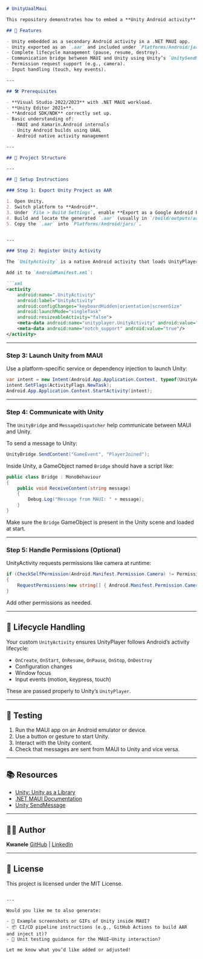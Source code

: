 ```markdown
# UnityUaalMaui

This repository demonstrates how to embed a **Unity Android activity** inside a **.NET MAUI** application using **Unity as a Library (UAAL)** integration. The Unity activity is launched from MAUI and communicates back and forth using a bridge layer.

## 📌 Features

- Unity embedded as a secondary Android activity in a .NET MAUI app.
- Unity exported as an `.aar` and included under `Platforms/Android/jars`.
- Complete lifecycle management (pause, resume, destroy).
- Communication bridge between MAUI and Unity using Unity’s `UnitySendMessage`.
- Permission request support (e.g., camera).
- Input handling (touch, key events).

---

## 🛠️ Prerequisites

- **Visual Studio 2022/2023** with .NET MAUI workload.
- **Unity Editor 2021+**.
- **Android SDK/NDK** correctly set up.
- Basic understanding of:
  - MAUI and Xamarin.Android internals
  - Unity Android builds using UAAL
  - Android native activity management

---

## 📂 Project Structure

---

## 🧩 Setup Instructions

### Step 1: Export Unity Project as AAR

1. Open Unity.
2. Switch platform to **Android**.
3. Under `File > Build Settings`, enable **Export as a Google Android Project** or build as an **Android Library (.aar)** using Unity's `UnityLibrary` template.
4. Build and locate the generated `.aar` (usually in `/build/outputs/aar`).
5. Copy the `.aar` into `Platforms/Android/jars/`.


---

### Step 2: Register Unity Activity

The `UnityActivity` is a native Android activity that loads UnityPlayer.

Add it to `AndroidManifest.xml`:

```xml
<activity
    android:name=".UnityActivity"
    android:label="UnityActivity"
    android:configChanges="keyboardHidden|orientation|screenSize"
    android:launchMode="singleTask"
    android:resizeableActivity="false">
    <meta-data android:name="unityplayer.UnityActivity" android:value="true"/>
    <meta-data android:name="notch_support" android:value="true"/>
</activity>
````

---

### Step 3: Launch Unity from MAUI

Use a platform-specific service or dependency injection to launch Unity:

```csharp
var intent = new Intent(Android.App.Application.Context, typeof(UnityActivity));
intent.SetFlags(ActivityFlags.NewTask);
Android.App.Application.Context.StartActivity(intent);
```

---

### Step 4: Communicate with Unity

The `UnityBridge` and `MessageDispatcher` help communicate between MAUI and Unity.

To send a message to Unity:

```csharp
UnityBridge.SendContent("GameEvent", "PlayerJoined");
```

Inside Unity, a GameObject named `Bridge` should have a script like:

```csharp
public class Bridge : MonoBehaviour
{
    public void ReceiveContent(string message)
    {
        Debug.Log("Message from MAUI: " + message);
    }
}
```

Make sure the `Bridge` GameObject is present in the Unity scene and loaded at start.

---

### Step 5: Handle Permissions (Optional)

UnityActivity requests permissions like camera at runtime:

```csharp
if (CheckSelfPermission(Android.Manifest.Permission.Camera) != Permission.Granted)
{
    RequestPermissions(new string[] { Android.Manifest.Permission.Camera }, 1);
}
```

Add other permissions as needed.

---

## 🔁 Lifecycle Handling

Your custom `UnityActivity` ensures UnityPlayer follows Android’s activity lifecycle:

* `OnCreate`, `OnStart`, `OnResume`, `OnPause`, `OnStop`, `OnDestroy`
* Configuration changes
* Window focus
* Input events (motion, keypress, touch)

These are passed properly to Unity’s `UnityPlayer`.

---

## 🧪 Testing

1. Run the MAUI app on an Android emulator or device.
2. Use a button or gesture to start Unity.
3. Interact with the Unity content.
4. Check that messages are sent from MAUI to Unity and vice versa.

---

## 📚 Resources

* [Unity: Unity as a Library](https://docs.unity3d.com/Manual/UnityasaLibrary.html)
* [.NET MAUI Documentation](https://learn.microsoft.com/en-us/dotnet/maui/)
* [Unity SendMessage](https://docs.unity3d.com/ScriptReference/GameObject.SendMessage.html)

---

## 🙋‍♂️ Author

**Kwanele**
[GitHub](https://github.com/kwanele09) | [LinkedIn](https://linkedin.com/in/your-profile)

---

## 📄 License

This project is licensed under the MIT License.

```

---

Would you like me to also generate:

- 📸 Example screenshots or GIFs of Unity inside MAUI?
- 📦 CI/CD pipeline instructions (e.g., GitHub Actions to build AAR and inject it)?
- 🧪 Unit testing guidance for the MAUI–Unity interaction?

Let me know what you’d like added or adjusted!
```
